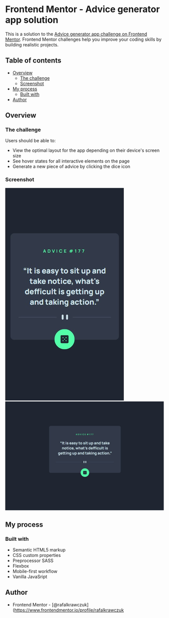 # Frontend Mentor - Advice generator app solution

This is a solution to the [Advice generator app challenge on Frontend Mentor](https://www.frontendmentor.io/challenges/advice-generator-app-QdUG-13db). Frontend Mentor challenges help you improve your coding skills by building realistic projects.

## Table of contents

- [Overview](#overview)
  - [The challenge](#the-challenge)
  - [Screenshot](#screenshot)
- [My process](#my-process)
  - [Built with](#built-with)
- [Author](#author)

## Overview

### The challenge

Users should be able to:

- View the optimal layout for the app depending on their device's screen size
- See hover states for all interactive elements on the page
- Generate a new piece of advice by clicking the dice icon

### Screenshot

![](./images/screenshoot-1.jpg)
![](./images/screenshoot-2.jpg)

## My process

### Built with

- Semantic HTML5 markup
- CSS custom properties
- Preprocessor SASS
- Flexbox
- Mobile-first workflow
- Vanilla JavaSript

## Author

- Frontend Mentor - [@rafalkrawczuk](https://www.frontendmentor.io/profile/rafalkrawczuk
